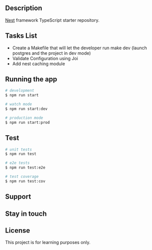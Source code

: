 ## Description

[Nest](https://github.com/nestjs/nest) framework TypeScript starter repository.

## Tasks List

- Create a Makefile that will let the developer run make dev (launch postgres and the project in dev mode)
- Validate Configuration using Joi
- Add nest caching module

## Running the app

```bash
# development
$ npm run start

# watch mode
$ npm run start:dev

# production mode
$ npm run start:prod
```

## Test

```bash
# unit tests
$ npm run test

# e2e tests
$ npm run test:e2e

# test coverage
$ npm run test:cov
```

## Support


## Stay in touch


## License

  This project is for learning purposes only. 
